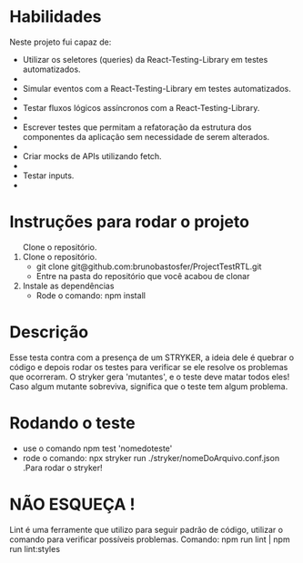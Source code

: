 <h1>Habilidades</h1>

<p>Neste projeto fui capaz de: </p>
<ul>
	<li>Utilizar os seletores (queries) da React-Testing-Library em testes automatizados.<li>
	<li>Simular eventos com a React-Testing-Library em testes automatizados.<li>
	<li>Testar fluxos lógicos assíncronos com a React-Testing-Library.<li>
	<li>Escrever testes que permitam a refatoração da estrutura dos componentes da aplicação sem necessidade de serem alterados.<li>
	<li>Criar mocks de APIs utilizando fetch.<li>
	<li>Testar inputs.<li>
</ul>

<h1>Instruções para rodar o projeto</h1>
<ol> Clone o repositório.
	<li>Clone o repositório.
	<ul><li>git clone git@github.com:brunobastosfer/ProjectTestRTL.git</li></ul>
	<ul><li>Entre na pasta do repositório que você acabou de clonar</li></ul>
	</li>
	<li>Instale as dependências
	<ul><li>Rode o comando: npm install</li</ul>
</ol>

<h1>Descrição</h1>
<p>
Esse testa contra com a presença de um STRYKER, a ideia dele é quebrar o código e depois rodar os testes para verificar se ele resolve os problemas que ocorreram. O stryker gera 'mutantes', e o teste deve matar todos eles! Caso algum mutante sobreviva, significa que o teste tem algum problema.
</p>

<h1>Rodando o teste</h1>
<ul>
	<li>use o comando npm test 'nomedoteste'</li>
	<li>rode o comando: npx stryker run ./stryker/nomeDoArquivo.conf.json .Para rodar o stryker!</li>
</ul>

<h1>NÃO ESQUEÇA !</h1>
<p>Lint é uma ferramente que utilizo para seguir padrão de código, utilizar o comando para verificar possíveis problemas. Comando: npm run lint | npm run lint:styles <p>
